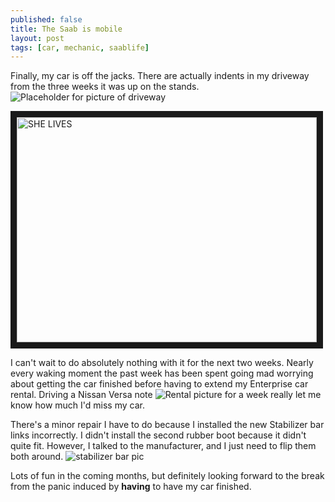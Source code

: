 ```yaml
---
published: false
title: The Saab is mobile
layout: post
tags: [car, mechanic, saablife]
---
```


Finally, my car is off the jacks. There are actually indents in my driveway from the three weeks it was up on the stands.
![Placeholder for picture of driveway]()

<a href="https://www.youtube.com/watch?v=FfP8k7imlXw" target="blank" ><img src="http://img.youtube.com/vi/FfP8k7imlXw/0.jpg" alt="SHE LIVES" width="480" height="360" border="10" /></a>

I can't wait to do absolutely nothing with it for the next two weeks. Nearly every waking moment the past week has been spent going mad worrying about getting the car finished before having to extend my Enterprise car rental. Driving a Nissan Versa note ![Rental picture]() for a week really let me know how much I'd miss my car.

There's a minor repair I have to do because I installed the new Stabilizer bar links incorrectly. I didn't install the second rubber boot because it didn't quite fit. However, I talked to the manufacturer, and I just need to flip them both around. ![stabilizer bar pic]()

Lots of fun in the coming months, but definitely looking forward to the break from the panic induced by **having** to have my car finished.
